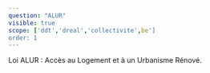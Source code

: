 ```yaml
---
question: "ALUR"
visible: true
scope: ['ddt','dreal','collectivite',be']
order: 1
---
```

Loi ALUR : Accès au Logement et à un Urbanisme Rénové.
